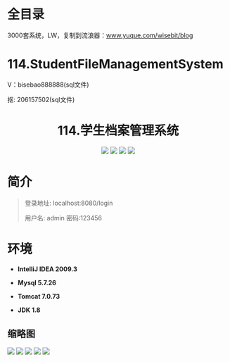 # 全目录

3000套系统，LW，复制到流浪器：www.yuque.com/wisebit/blog

# 114.StudentFileManagementSystem

<p>V：bisebao888888(sql文件)</p>
<p>抠: 206157502(sql文件)</p>

<p><h1 align="center">114.学生档案管理系统</h1></p>



<p align="center">
	<img src="https://img.shields.io/badge/jdk-1.8-orange.svg"/>
    <img src="https://img.shields.io/badge/springBoot-5.x-lightgrey.svg"/>
    <img src="https://img.shields.io/badge/html-5.x-blue.svg"/>
    <img src="https://img.shields.io/badge/mysql-5.x-yellow.svg"/>
</p>

# 简介
>
> 
> 
> 登录地址: localhost:8080/login
> 
> 用户名: admin  密码:123456
> 




# 环境

- <b>IntelliJ IDEA 2009.3</b>

- <b>Mysql 5.7.26</b>

- <b>Tomcat 7.0.73</b>

- <b>JDK 1.8</b>




## 缩略图

![](https://bitwise.oss-cn-heyuan.aliyuncs.com/2024/9/10/7e6ed9dd-e27b-47da-9986-cc07e4141fb6.png)
![](https://bitwise.oss-cn-heyuan.aliyuncs.com/2024/9/10/c0410802-a982-4221-866a-fdd2db291ce2.png)
![](https://bitwise.oss-cn-heyuan.aliyuncs.com/2024/9/10/0fb4cd37-2a23-4de5-8395-cba0f761bd4e.png)
![](https://bitwise.oss-cn-heyuan.aliyuncs.com/2024/9/10/b4731eb8-7931-4061-8fec-821ef6802244.png)
![](https://bitwise.oss-cn-heyuan.aliyuncs.com/2024/9/10/a7a0a0bf-56ee-4cbf-8851-8ea1fd797cc8.png)



